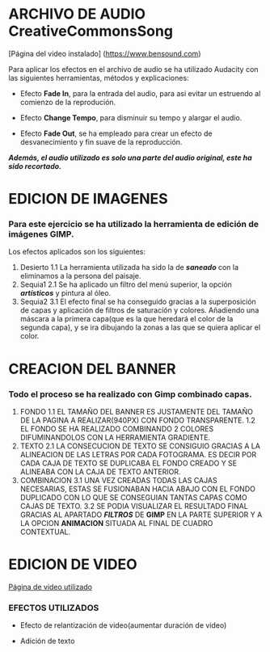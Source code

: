 

# ARCHIVO DE AUDIO **CreativeCommonsSong**

[Página del video instalado] (https://www.bensound.com)


Para aplicar los efectos en el archivo de audio se ha utilizado Audacity
con las siguientes herramientas, métodos y explicaciones:

+ Efecto **Fade In**, para la entrada del audio, para asi evitar un estruendo al comienzo de la reprodución.

+ Efecto **Change Tempo**, para disminuir su tempo y alargar el audio.

+ Efecto **Fade Out**, se ha empleado para crear un efecto de desvanecimiento y fin suave de la reproducción.

***Además, el audio utilizado es solo una parte del audio original, este ha sido recortado.***




# EDICION DE IMAGENES

### Para este ejercicio se ha utilizado la herramienta de edición de imágenes GIMP.

Los efectos aplicados son los siguientes:

 1. Desierto
 	1.1 La herramienta utilizada ha sido la de ***saneado*** con la eliminamos a la persona del paisaje.
 2. Sequia1
 	2.1 Se ha aplicado un filtro del menú superior, la opción ***artísticos*** y pintura al óleo.
 3. Sequia2
 	3.1 El efecto final se ha conseguido gracias a la superposición de capas y aplicación de filtros de saturación y colores.
 		Añadiendo una máscara a la primera capa(que es la que heredará el color de la segunda capa), y se ira dibujando la zonas a las que se quiera aplicar el color.






# CREACION DEL BANNER

### Todo el proceso se ha realizado con Gimp combinado capas.

1. FONDO
  1.1 EL TAMAÑO DEL BANNER ES JUSTAMENTE DEL TAMAÑO DE LA PAGINA A REALIZAR(940PX) CON FONDO TRANSPARENTE.
  1.2 EL FONDO SE HA REALIZADO COMBINANDO 2 COLORES DIFUMINANDOLOS CON LA HERRAMIENTA GRADIENTE.
2. TEXTO
  2.1 LA CONSECUCION DE TEXTO SE CONSIGUIO GRACIAS A LA ALINEACION DE LAS LETRAS POR CADA FOTOGRAMA.
  	  ES DECIR POR CADA CAJA DE TEXTO SE DUPLICABA EL FONDO CREADO Y SE ALINEABA CON LA CAJA DE TEXTO ANTERIOR.
3. COMBINACION
  3.1 UNA VEZ CREADAS TODAS LAS CAJAS NECESARIAS, ESTAS SE FUSIONABAN HACIA ABAJO CON EL FONDO DUPLICADO CON LO QUE SE CONSEGUIAN TANTAS CAPAS COMO CAJAS DE TEXTO.
  3.2 SE PODIA VISUALIZAR EL RESULTADO FINAL GRACIAS AL APARTADO ***FILTROS*** DE **GIMP** EN LA PARTE SUPERIOR Y A LA OPCION **ANIMACION** SITUADA AL FINAL DE CUADRO CONTEXTUAL.




# EDICION DE VIDEO


  [Página de video utilizado](https://pixabay.com/es/videos/flor-desierto-karg-seca-licuadora-11053/)

### EFECTOS UTILIZADOS

+ Efecto de relantización de video(aumentar duración de video)

+ Adición de texto



